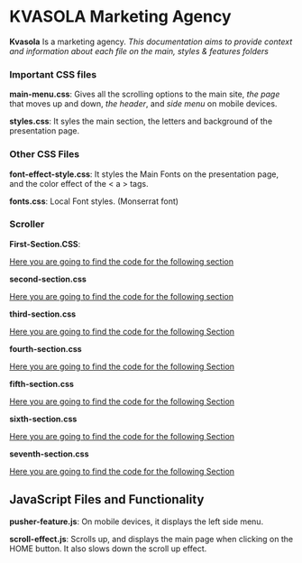 # KVASOLA Marketing Agency


**Kvasola** Is a marketing agency. _This documentation aims to provide context and
information about each file on the main, styles & features folders_


### Important CSS files


**main-menu.css**: Gives all the scrolling options to the main site, _the page_ that moves up and down, _the header_, and _side menu_ on mobile devices.

**styles.css**: It syles the main section, the letters and background of the presentation page.


### Other CSS Files

**font-effect-style.css**: It styles the Main Fonts on the presentation page, and the color effect of the < a > tags.

**fonts.css**: Local Font styles. (Monserrat font)


### Scroller

**First-Section.CSS**: 

[Here you are going to find the code for the following section](md-docs/about-us.png)

**second-section.css**

[Here you are going to find the code for the following section](md-docs/markets.png)

**third-section.css**

[Here you are going to find the code for the following Section](md-docs/services.png)

**fourth-section.css**

[Here you are going to find the code for the following Section](md-docs/the-team.png)


**fifth-section.css**

[Here you are going to find the code for the following Section](md-docs/scroller.png)


**sixth-section.css**

[Here you are going to find the code for the following Section](md-docs/clients.png)


**seventh-section.css**

[Here you are going to find the code for the following Section](md-docs/footer.png)



## JavaScript Files and Functionality


**pusher-feature.js**: On mobile devices, it displays the left side menu.

**scroll-effect.js**: Scrolls up, and displays the main page when clicking on the HOME button. It also slows down the scroll up effect.